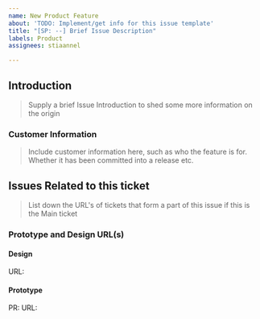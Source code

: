 ```yaml
---
name: New Product Feature
about: 'TODO: Implement/get info for this issue template'
title: "[SP: --] Brief Issue Description"
labels: Product
assignees: stiaannel

---
```


## Introduction
> Supply a brief Issue Introduction to shed some more information on the origin

### Customer Information
> Include customer information here, such as who the feature is for. Whether it has been committed into a release etc.

## Issues Related to this ticket
>  List down the URL's of tickets that form a part of this issue if this is the Main ticket

### Prototype and Design URL(s)

#### Design
URL:

#### Prototype
PR: 
URL:
